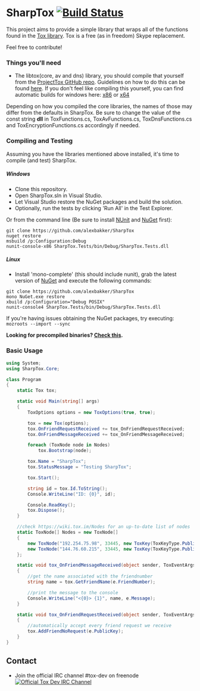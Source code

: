 SharpTox [![Build Status](https://jenkins.impy.me/job/SharpTox%20x86/badge/icon)](https://jenkins.impy.me/job/SharpTox%20x86/)
========

This project aims to provide a simple library that wraps all of the functions found in the [Tox library](https://github.com/irungentoo/ProjectTox-Core "ProjectTox GitHub repo").
Tox is a free (as in freedom) Skype replacement.

Feel free to contribute!

### Things you'll need

* The libtox(core, av and dns) library, you should compile that yourself from the [ProjectTox GitHub repo](https://github.com/irungentoo/ProjectTox-Core "Tox Github repo"). Guidelines on how to do this can be found [here](https://github.com/irungentoo/toxcore/blob/master/INSTALL.md "Crosscompile guidelines"). If you don't feel like compiling this yourself, you can find automatic builds for windows here: [x86](https://build.tox.chat/view/libtoxcore/job/libtoxcore_build_windows_x86_shared_release/ "x86 dll") or [x64](https://build.tox.chat/view/libtoxcore/job/libtoxcore_build_windows_x86_64_shared_release/ "x64 dll")

Depending on how you compiled the core libraries, the names of those may differ from the defaults in SharpTox. Be sure to change the value of the const string **dll** in ToxFunctions.cs, ToxAvFunctions.cs, ToxDnsFunctions.cs and ToxEncryptionFunctions.cs accordingly if needed.

### Compiling and Testing
Assuming you have the libraries mentioned above installed, it's time to compile (and test) SharpTox.
##### Windows
* Clone this repository.
* Open SharpTox.sln in Visual Studio.
* Let Visual Studio restore the NuGet packages and build the solution.
* Optionally, run the tests by clicking 'Run All' in the Test Explorer.

Or from the command line (Be sure to install [NUnit](http://www.nunit.org/index.php?p=download) and [NuGet](https://nuget.codeplex.com/) first):

```
git clone https://github.com/alexbakker/SharpTox
nuget restore
msbuild /p:Configuration:Debug
nunit-console-x86 SharpTox.Tests/bin/Debug/SharpTox.Tests.dll
```

##### Linux
* Install 'mono-complete' (this should include nunit), grab the latest version of [NuGet](https://nuget.codeplex.com/) and execute the following commands:
```
git clone https://github.com/alexbakker/SharpTox
mono NuGet.exe restore
xbuild /p:Configuration="Debug POSIX"
nunit-console4 SharpTox.Tests/bin/Debug/SharpTox.Tests.dll
```
If you're having issues obtaining the NuGet packages, try executing:
```mozroots --import --sync```

**Looking for precompiled binaries? [Check this](https://jenkins.impy.me/ "SharpTox Binaries").**

### Basic Usage
```csharp
using System;
using SharpTox.Core;

class Program
{
    static Tox tox;

    static void Main(string[] args)
    {
        ToxOptions options = new ToxOptions(true, true);

        tox = new Tox(options);
        tox.OnFriendRequestReceived += tox_OnFriendRequestReceived;
        tox.OnFriendMessageReceived += tox_OnFriendMessageReceived;

        foreach (ToxNode node in Nodes)
            tox.Bootstrap(node);

        tox.Name = "SharpTox";
        tox.StatusMessage = "Testing SharpTox";

        tox.Start();

        string id = tox.Id.ToString();
        Console.WriteLine("ID: {0}", id);

        Console.ReadKey();
        tox.Dispose();
    }

    //check https://wiki.tox.im/Nodes for an up-to-date list of nodes
    static ToxNode[] Nodes = new ToxNode[]
    {
        new ToxNode("192.254.75.98", 33445, new ToxKey(ToxKeyType.Public, "951C88B7E75C867418ACDB5D273821372BB5BD652740BCDF623A4FA293E75D2F")),
        new ToxNode("144.76.60.215", 33445, new ToxKey(ToxKeyType.Public, "04119E835DF3E78BACF0F84235B300546AF8B936F035185E2A8E9E0A67C8924F"))
    };

    static void tox_OnFriendMessageReceived(object sender, ToxEventArgs.FriendMessageEventArgs e)
    {
        //get the name associated with the friendnumber
        string name = tox.GetFriendName(e.FriendNumber);

        //print the message to the console
        Console.WriteLine("<{0}> {1}", name, e.Message);
    }

    static void tox_OnFriendRequestReceived(object sender, ToxEventArgs.FriendRequestEventArgs e)
    {
        //automatically accept every friend request we receive
        tox.AddFriendNoRequest(e.PublicKey);
    }
}

```

Contact
-------
* Join the official IRC channel #tox-dev on freenode
[![Official Tox Dev IRC Channel](https://kiwiirc.com/buttons/irc.freenode.net/tox-dev.png)](https://kiwiirc.com/client/irc.freenode.net/?theme=basic#tox-dev)

